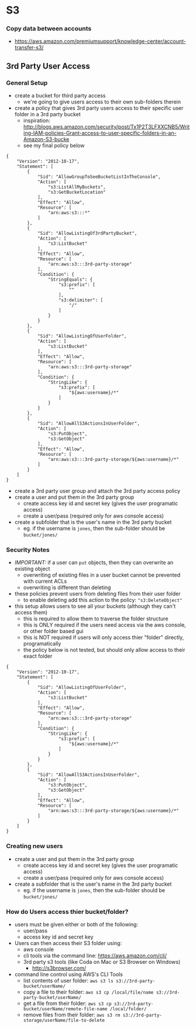 S3
==

### Copy data between accounts
- https://aws.amazon.com/premiumsupport/knowledge-center/account-transfer-s3/

3rd Party User Access
---------------------

### General Setup
- create a bucket for third party access
  - we're going to give users access to their own sub-folders therein
- create a policy that gives 3rd party users access to their specific user folder in a 3rd party bucket
  - inspiration: http://blogs.aws.amazon.com/security/post/Tx1P2T3LFXXCNB5/Writing-IAM-policies-Grant-access-to-user-specific-folders-in-an-Amazon-S3-bucke
  - see my final policy below

```
{
    "Version": "2012-10-17",
    "Statement": [
        {
            "Sid": "AllowGroupToSeeBucketListInTheConsole",
            "Action": [
                "s3:ListAllMyBuckets",
                "s3:GetBucketLocation"
            ],
            "Effect": "Allow",
            "Resource": [
                "arn:aws:s3:::*"
            ]
        },
        {
            "Sid": "AllowListingOf3rdPartyBucket",
            "Action": [
                "s3:ListBucket"
            ],
            "Effect": "Allow",
            "Resource": [
                "arn:aws:s3:::3rd-party-storage"
            ],
            "Condition": {
                "StringEquals": {
                    "s3:prefix": [
                        ""
                    ],
                    "s3:delimiter": [
                        "/"
                    ]
                }
            }
        },
        {
            "Sid": "AllowListingOfUserFolder",
            "Action": [
                "s3:ListBucket"
            ],
            "Effect": "Allow",
            "Resource": [
                "arn:aws:s3:::3rd-party-storage"
            ],
            "Condition": {
                "StringLike": {
                    "s3:prefix": [
                        "${aws:username}/*"
                    ]
                }
            }
        },
        {
            "Sid": "AllowAllS3ActionsInUserFolder",
            "Action": [
                "s3:PutObject",
                "s3:GetObject"
            ],
            "Effect": "Allow",
            "Resource": [
                "arn:aws:s3:::3rd-party-storage/${aws:username}/*"
            ]
        }
    ]
}
```

- create a 3rd party user group and attach the 3rd party access policy
- create a user and put them in the 3rd party group
  - create access key id and secret key (gives the user programatic access)  
  - create a user/pass (required only for aws console access)
- create a subfolder that is the user's name in the 3rd party bucket
  - eg. if the username is `jones`, then the sub-folder should be `bucket/jones/`

### Security Notes
- *IMPORTANT:* if a user can `put` objects, then they can overwrite an existing object
  - overwriting of existing files in a user bucket cannot be prevented with current ACLs
  - overwriting is different than deleting
- these policies prevent users from deleting files from their user folder
  - to enable deleting add this action to the policy: `"s3:DeleteObject"`
- this setup allows users to see all your buckets (although they can't access them)
  - this is required to allow them to traverse the folder structure
  - this is ONLY required if the users need access via the aws console, or other folder based gui
  - this is NOT required if users will only access thier "folder" directly, programatically
  - the policy below is not tested, but should only allow access to their exact folder

```
{
    "Version": "2012-10-17",
    "Statement": [
        {
            "Sid": "AllowListingOfUserFolder",
            "Action": [
                "s3:ListBucket"
            ],
            "Effect": "Allow",
            "Resource": [
                "arn:aws:s3:::3rd-party-storage"
            ],
            "Condition": {
                "StringLike": {
                    "s3:prefix": [
                        "${aws:username}/*"
                    ]
                }
            }
        },
        {
            "Sid": "AllowAllS3ActionsInUserFolder",
            "Action": [
                "s3:PutObject",
                "s3:GetObject"
            ],
            "Effect": "Allow",
            "Resource": [
                "arn:aws:s3:::3rd-party-storage/${aws:username}/*"
            ]
        }
    ]
}
```

### Creating new users
- create a user and put them in the 3rd party group
  - create access key id and secret key (gives the user programatic access)  
  - create a user/pass (required only for aws console access)
- create a subfolder that is the user's name in the 3rd party bucket
  - eg. if the username is `jones`, then the sub-folder should be `bucket/jones/`

### How do Users access thier bucket/folder?
- users must be given either or both of the following:
  - user/pass
  - access key id and secret key
- Users can then access their S3 folder using:
  - aws console
  - cli tools via the command line: https://aws.amazon.com/cli/
  - 3rd party s3 tools (like Coda on Mac or S3 Browser on Windows)
    - http://s3browser.com/
- command line control using AWS's CLI Tools
  - list contents of user folder: `aws s3 ls s3://3rd-party-bucket/userName/`
  - copy a file to their folder: `aws s3 cp /local/file/name s3://3rd-party-bucket/userName/`
  - get a file from their folder: `aws s3 cp s3://3rd-party-bucket/userName/remote-file-name /local/folder/`
  - remove files from their folder: `aws s3 rm s3://3rd-party-storage/userName/file-to-delete`
